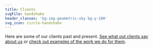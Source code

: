 ```yaml
---
title: Clients
svgFile: handshake
header_classes: 'bg-img-geometric-sky bg-y-100'
svg_icon: circle-handshake
---
```


Here are some of our clients past and present. [See what out clients say about us](/why-spark) or [check out examples of the work we do for them](/our-work).
